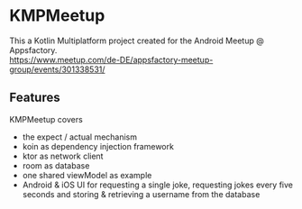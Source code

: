 # KMPMeetup

This a Kotlin Multiplatform project created for the Android Meetup @ Appsfactory.<br>
https://www.meetup.com/de-DE/appsfactory-meetup-group/events/301338531/

## Features
KMPMeetup covers
- the expect / actual mechanism
- koin as dependency injection framework
- ktor as network client
- room as database
- one shared viewModel as example
- Android & iOS UI for requesting a single joke, requesting jokes every five seconds and storing & retrieving a username from the database

